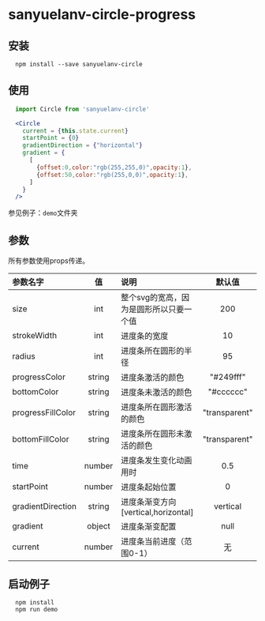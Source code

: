# sanyuelanv-circle-progress  

## 安装  
```
  npm install --save sanyuelanv-circle
```
## 使用  
```javascript
  import Circle from 'sanyuelanv-circle'
```
```jsx
  <Circle
    current = {this.state.current}
    startPoint = {0}
    gradientDirection = {"horizontal"}
    gradient = {
      [
        {offset:0,color:"rgb(255,255,0)",opacity:1},
        {offset:50,color:"rgb(255,0,0)",opacity:1},
      ]
    }
  />
```
参见例子：```demo```文件夹

## 参数
所有参数使用props传递。  

| 参数名字 | 值 | 说明  | 默认值|
| :------| :------: | :------ | :------: |
| size | int | 整个svg的宽高，因为是圆形所以只要一个值 | 200 |  
| strokeWidth | int | 进度条的宽度 | 10 |  
| radius | int | 进度条所在圆形的半径 | 95 |  
| progressColor | string | 进度条激活的颜色 | "#249fff" |  
| bottomColor | string | 进度条未激活的颜色 | "#cccccc" |  
| progressFillColor | string | 进度条所在圆形激活的颜色 | "transparent" |  
| bottomFillColor | string | 进度条所在圆形未激活的颜色 | "transparent" |  
| time | number | 进度条发生变化动画用时 | 0.5 |  
| startPoint | number | 进度条起始位置 | 0 |  
| gradientDirection | string | 进度条渐变方向[vertical,horizontal] | vertical |  
| gradient | object | 进度条渐变配置 | null |  
| current | number | 进度条当前进度（范围0-1） | 无 |  


## 启动例子
```
  npm install
  npm run demo
```
